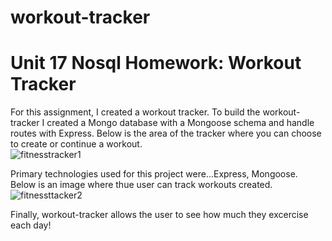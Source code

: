 # workout-tracker
# Unit 17 Nosql Homework: Workout Tracker

For this assignment, I created a workout tracker.  To build the workout-tracker I created a Mongo database with a Mongoose schema and handle routes with Express.
Below is the area of the tracker where you can choose to create or continue a workout.  
![fitnesstracker1](https://user-images.githubusercontent.com/61360215/86068735-63e1d900-ba35-11ea-94b3-a8174da70acb.jpg)

Primary technologies used for this project were...Express, Mongoose. Below is an image where thue user can track workouts created.
![fitnessttacker2](https://user-images.githubusercontent.com/61360215/86074892-0012dc80-ba44-11ea-8b26-172d439d6025.jpg)


Finally, workout-tracker allows the user to see how much they excercise each day!  

